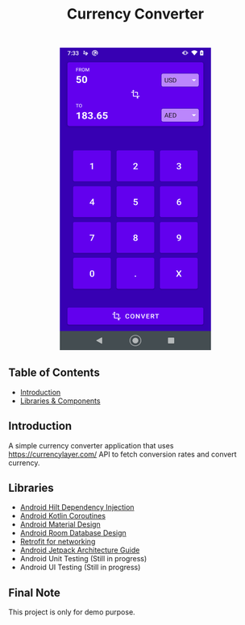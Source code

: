 
<h1 align="center">Currency Converter</h1> <br>
<p align="center">
  <img src="https://github.com/tonmoyray/currency_converter/blob/main/screenshot/currency_convertar.png" width="300" height="600"/>
</p>


## Table of Contents

- [Introduction](#introduction)
- [Libraries & Components](#Libraries)

<!-- END doctoc generated TOC please keep comment here to allow auto update -->

## Introduction
A simple currency converter application that uses https://currencylayer.com/ API to fetch conversion rates and convert currency.

## Libraries

* [Android Hilt Dependency Injection](https://developer.android.com/training/dependency-injection/hilt-android)
* [Android Kotlin Coroutines](https://developer.android.com/kotlin/coroutines)
* [Android Material Design](https://developer.android.com/guide/topics/ui/look-and-feel)
* [Android Room Database Design](https://developer.android.com/training/data-storage/room)
* [Retrofit for networking](https://square.github.io/retrofit/)
* [Android Jetpack Architecture Guide](https://developer.android.com/jetpack/guide)
* Android Unit Testing (Still in progress)
* Android UI Testing (Still in progress)

## Final Note

This project is only for demo purpose.
